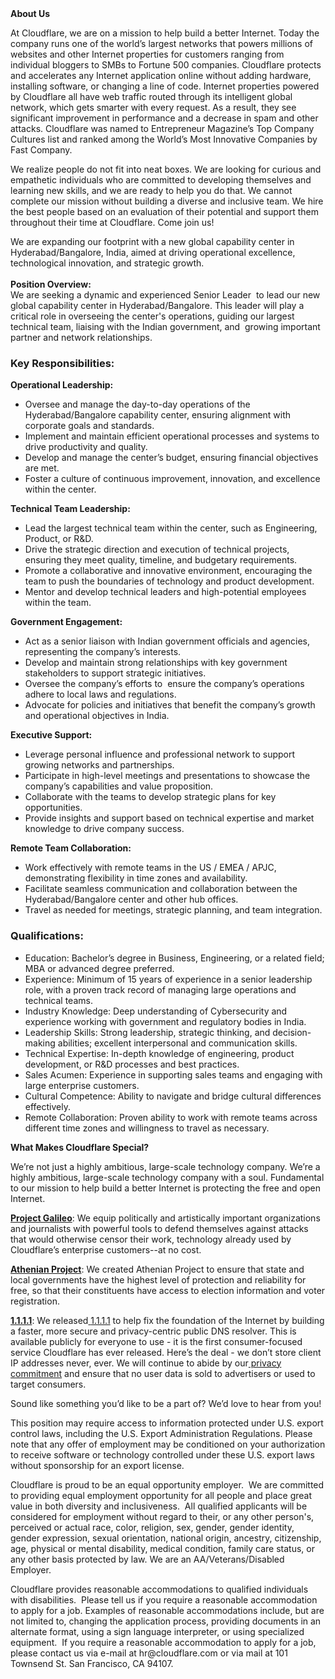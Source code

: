 <div class="content-intro">
	<div><strong>About Us</strong></div>
	<div>
		<p>At Cloudflare, we are on a mission to help build a better Internet. Today the company runs one of the world’s largest networks that powers millions of websites and other Internet properties for customers ranging from individual bloggers to SMBs to Fortune 500 companies. Cloudflare protects and accelerates any Internet application online without adding hardware, installing software, or changing a line of code. Internet properties powered by Cloudflare all have web traffic routed through its intelligent global network, which gets smarter with every request. As a result, they see significant improvement in performance and a decrease in spam and other attacks. Cloudflare was named to Entrepreneur Magazine’s Top Company Cultures list and ranked among the World’s Most Innovative Companies by Fast Company.&nbsp;</p>
		<p><span style="font-weight: 400;">We realize people do not fit into neat boxes. We are looking for curious and empathetic individuals who are committed to developing themselves and learning new skills, and we are ready to help you do that. We cannot complete our mission without building a diverse and inclusive team. We hire the best people based on an evaluation of their potential and support them throughout their time at Cloudflare. Come join us!&nbsp;</span></p>
	</div>
</div>
<p>We are expanding our footprint with a new global capability center in Hyderabad/Bangalore, India, aimed at driving operational excellence, technological innovation, and strategic growth.<br><strong><br>Position Overview:</strong> <br>We are seeking a dynamic and experienced Senior Leader&nbsp; to lead our new global capability center in Hyderabad/Bangalore. This leader will play a critical role in overseeing the center's operations, guiding our largest technical team, liaising with the Indian government, and&nbsp; growing important partner and network relationships.</p>
<h3><strong>Key Responsibilities:</strong></h3>
<p><strong>Operational Leadership:</strong></p>
<ul>
	<li>Oversee and manage the day-to-day operations of the Hyderabad/Bangalore capability center, ensuring alignment with corporate goals and standards.</li>
	<li>Implement and maintain efficient operational processes and systems to drive productivity and quality.</li>
	<li>Develop and manage the center’s budget, ensuring financial objectives are met.</li>
	<li>Foster a culture of continuous improvement, innovation, and excellence within the center.</li>
</ul>
<p><strong>Technical Team Leadership:</strong></p>
<ul>
	<li>Lead the largest technical team within the center, such as Engineering, Product, or R&amp;D.</li>
	<li>Drive the strategic direction and execution of technical projects, ensuring they meet quality, timeline, and budgetary requirements.</li>
	<li>Promote a collaborative and innovative environment, encouraging the team to push the boundaries of technology and product development.</li>
	<li>Mentor and develop technical leaders and high-potential employees within the team.</li>
</ul>
<p><strong>Government Engagement:</strong></p>
<ul>
	<li>Act as a senior liaison with Indian government officials and agencies, representing the company’s interests.</li>
	<li>Develop and maintain strong relationships with key government stakeholders to support strategic initiatives.</li>
	<li>Oversee the company’s efforts to&nbsp; ensure the company’s operations adhere to local laws and regulations.</li>
	<li>Advocate for policies and initiatives that benefit the company’s growth and operational objectives in India.</li>
</ul>
<p><strong>Executive Support:</strong></p>
<ul>
	<li>Leverage personal influence and professional network to support&nbsp; growing networks and partnerships.</li>
	<li>Participate in high-level meetings and presentations to showcase the company’s capabilities and value proposition.</li>
	<li>Collaborate with the teams to develop strategic plans for key opportunities.</li>
	<li>Provide insights and support based on technical expertise and market knowledge to drive company success.</li>
</ul>
<p><strong>Remote Team Collaboration:</strong></p>
<ul>
	<li>Work effectively with remote teams in the US / EMEA / APJC, demonstrating flexibility in time zones and availability.</li>
	<li>Facilitate seamless communication and collaboration between the Hyderabad/Bangalore center and other hub offices.</li>
	<li>Travel as needed for meetings, strategic planning, and team integration.</li>
</ul>
<h3><strong>Qualifications:</strong></h3>
<ul>
	<li>Education: Bachelor’s degree in Business, Engineering, or a related field; MBA or advanced degree preferred.</li>
	<li>Experience: Minimum of 15 years of experience in a senior leadership role, with a proven track record of managing large operations and technical teams.</li>
	<li>Industry Knowledge: Deep understanding of Cybersecurity and experience working with government and regulatory bodies in India.</li>
	<li>Leadership Skills: Strong leadership, strategic thinking, and decision-making abilities; excellent interpersonal and communication skills.</li>
	<li>Technical Expertise: In-depth knowledge of engineering, product development, or R&amp;D processes and best practices.</li>
	<li>Sales Acumen: Experience in supporting sales teams and engaging with large enterprise customers.</li>
	<li>Cultural Competence: Ability to navigate and bridge cultural differences effectively.</li>
	<li>Remote Collaboration: Proven ability to work with remote teams across different time zones and willingness to travel as necessary.</li>
</ul>
<div class="content-conclusion">
	<p><strong>What Makes Cloudflare Special?</strong></p>
	<p><span style="font-weight: 400;">We’re not just a highly ambitious, large-scale technology company. We’re a highly ambitious, large-scale technology company with a soul. Fundamental to our mission to help build a better Internet is protecting the free and open Internet.</span></p>
	<p><a href="https://blog.cloudflare.com/protecting-free-expression-online/"><strong>Project Galileo</strong></a><span style="font-weight: 400;">: We equip politically and artistically important organizations and journalists with powerful tools to defend themselves against attacks that would otherwise censor their work, technology already used by Cloudflare’s enterprise customers--at no cost.</span></p>
	<p><strong><a href="https://www.cloudflare.com/athenian/">Athenian Project</a></strong><span style="font-weight: 400;">: We created Athenian Project to ensure that state and local governments have the highest level of protection and reliability for free, so that their constituents have access to election information and voter registration.</span></p>
	<p><a href="https://1.1.1.1/"><strong>1.1.1.1</strong></a><span style="font-weight: 400;">: We released</span><a href="https://1.1.1.1/"> <span style="font-weight: 400;">1.1.1.1</span></a><span style="font-weight: 400;"> to help fix the foundation of the Internet by building a faster, more secure and privacy-centric public DNS resolver. This is available publicly for everyone to use - it is the first consumer-focused service Cloudflare has ever released. Here’s the deal - we don’t store client IP addresses never, ever. We will continue to abide by our</span><a href="https://developers.cloudflare.com/1.1.1.1/privacy/public-dns-resolver"> privacy commitment</a><span style="font-weight: 400;"> and ensure that no user data is sold to advertisers or used to target consumers.</span></p>
	<p><span style="font-weight: 400;">Sound like something you’d like to be a part of? We’d love to hear from you!</span></p>
	<p><span style="font-weight: 400;">This position may require access to information protected under U.S. export control laws, including the U.S. Export Administration Regulations. Please note that any offer of employment may be conditioned on your authorization to receive software or technology controlled under these U.S. export laws without sponsorship for an export license.</span></p>
	<p><span style="font-weight: 400;">Cloudflare is proud to be an equal opportunity employer. &nbsp;We are committed to providing equal employment opportunity for all people and place great value in both diversity and inclusiveness. &nbsp;All qualified applicants will be considered for employment without regard to their, or any other person's, perceived or actual</span> <span style="font-weight: 400;">race, color, religion, sex, gender, gender identity, gender expression, sexual orientation, national origin, ancestry, citizenship, age, physical or mental disability, medical condition, family care status, or any other basis protected by law. </span><span style="font-weight: 400;">We are an AA/Veterans/Disabled Employer.</span></p>
	<p><span style="font-weight: 400;">Cloudflare provides reasonable accommodations to qualified individuals with disabilities. &nbsp;Please tell us if you require a reasonable accommodation to apply for a job. Examples of reasonable accommodations include, but are not limited to, changing the application process, providing documents in an alternate format, using a sign language interpreter, or using specialized equipment. &nbsp;If you require a reasonable accommodation to apply for a job, please contact us via e-mail at </span><span style="font-weight: 400;">hr@cloudflare.com</span><span style="font-weight: 400;"> or via mail at 101 Townsend St. San Francisco, CA 94107.</span></p>
</div>